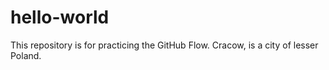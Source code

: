 # hello-world
This repository is for practicing the GitHub Flow.
Cracow, is a city of lesser Poland.
